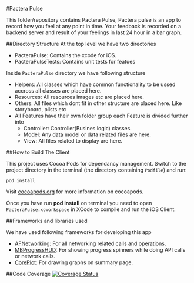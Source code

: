 #Pactera Pulse

This folder/repository contains Pactera Pulse, Pactera pulse is an app to record how you feel at any point in time. Your feedback is recorded on a backend server and result of your feelings in last 24 hour in a bar graph. 

##Directory Structure
At the top level we have two directories

- PacteraPulse: Contains the xcode for iOS.
- PacteraPulseTests: Contains unit tests for featues

Inside `PacteraPulse` directory we have following structure

- Helpers: All classes which have common functionality to be ussed accross all classes are placed here.
- Resources: All resources images etc are placed here.
- Others: All files which dont fit in other structure are placed here. Like storyboard, plists etc
- All Features have their own folder group each Feature is divided further into
	- Controller: Controller(Busines logic) classes.
	- Model: Any data model or data related files are here.
	- View: All files related to display are here.

##How to Build The Client

This project uses Cocoa Pods for dependancy management. Switch to the project directory in the terminal (the directory containing `Podfile`) and run:

    pod install

Visit [cocoapods.org](http://cocoapods.org) for more information on cocoapods.

Once you have run **pod install** on terminal you need to open `PacteraPulse.xcworkspace` in XCode to compile and run the iOS Client. 

##Frameworks and libraries used

We have used following frameworks for developing this app

- [AFNetworking](https://github.com/AFNetworking/AFNetworking): For all networking related calls and operations.
- [MBProgressHUD](https://github.com/jdg/MBProgressHUD): For showing progress spinners while doing API calls or network calls.
- [CorePlot](https://github.com/core-plot/core-plot.git): For drawing graphs on summary page.

##Code Coverage
[![Coverage Status](https://coveralls.io/repos/PacteraMobile/pacterapulse-ios/badge.svg?branch=develop)](https://coveralls.io/r/PacteraMobile/pacterapulse-ios?branch=develop)